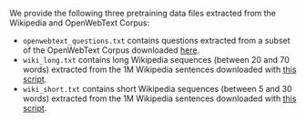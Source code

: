We provide the following three pretraining data files extracted from the Wikipedia and OpenWebText Corpus:

* `openwebtext_questions.txt` contains questions extracted from a subset of the OpenWebText Corpus downloaded [here](https://skylion007.github.io/OpenWebTextCorpus/).
* `wiki_long.txt` contains long Wikipedia sequences (between 20 and 70 words) extracted from the 1M Wikipedia sentences downloaded with [this script](https://github.com/princeton-nlp/SimCSE/blob/main/data/download_wiki.sh).
* `wiki_short.txt` contains short Wikipedia sequences (between 5 and 30 words) extracted from the 1M Wikipedia sentences downloaded with [this script](https://github.com/princeton-nlp/SimCSE/blob/main/data/download_wiki.sh).
